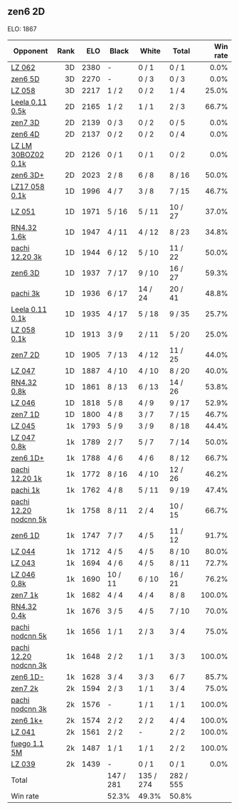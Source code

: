 ## zen6 2D ##

ELO: 1867

Opponent | Rank | ELO | Black | White | Total | Win rate
---------|-----:|----:|-------|-------|-------|-------:
[LZ 062](LZ%20062.md) | 3D | 2380 | - | 0 / 1 | 0 / 1 | 0.0%
[zen6 5D](zen6%205D.md) | 3D | 2270 | - | 0 / 3 | 0 / 3 | 0.0%
[LZ 058](LZ%20058.md) | 3D | 2217 | 1 / 2 | 0 / 2 | 1 / 4 | 25.0%
[Leela 0.11 0.5k](Leela%200.11%200.5k.md) | 2D | 2165 | 1 / 2 | 1 / 1 | 2 / 3 | 66.7%
[zen7 3D](zen7%203D.md) | 2D | 2139 | 0 / 3 | 0 / 2 | 0 / 5 | 0.0%
[zen6 4D](zen6%204D.md) | 2D | 2137 | 0 / 2 | 0 / 2 | 0 / 4 | 0.0%
[LZ LM 30BOZ02 0.1k](LZ%20LM%2030BOZ02%200.1k.md) | 2D | 2126 | 0 / 1 | 0 / 1 | 0 / 2 | 0.0%
[zen6 3D+](zen6%203D+.md) | 2D | 2023 | 2 / 8 | 6 / 8 | 8 / 16 | 50.0%
[LZ17 058 0.1k](LZ17%20058%200.1k.md) | 1D | 1996 | 4 / 7 | 3 / 8 | 7 / 15 | 46.7%
[LZ 051](LZ%20051.md) | 1D | 1971 | 5 / 16 | 5 / 11 | 10 / 27 | 37.0%
[RN4.32 1.6k](RN4.32%201.6k.md) | 1D | 1947 | 4 / 11 | 4 / 12 | 8 / 23 | 34.8%
[pachi 12.20 3k](pachi%2012.20%203k.md) | 1D | 1944 | 6 / 12 | 5 / 10 | 11 / 22 | 50.0%
[zen6 3D](zen6%203D.md) | 1D | 1937 | 7 / 17 | 9 / 10 | 16 / 27 | 59.3%
[pachi 3k](pachi%203k.md) | 1D | 1936 | 6 / 17 | 14 / 24 | 20 / 41 | 48.8%
[Leela 0.11 0.1k](Leela%200.11%200.1k.md) | 1D | 1935 | 4 / 17 | 5 / 18 | 9 / 35 | 25.7%
[LZ 058 0.1k](LZ%20058%200.1k.md) | 1D | 1913 | 3 / 9 | 2 / 11 | 5 / 20 | 25.0%
[zen7 2D](zen7%202D.md) | 1D | 1905 | 7 / 13 | 4 / 12 | 11 / 25 | 44.0%
[LZ 047](LZ%20047.md) | 1D | 1887 | 4 / 10 | 4 / 10 | 8 / 20 | 40.0%
[RN4.32 0.8k](RN4.32%200.8k.md) | 1D | 1861 | 8 / 13 | 6 / 13 | 14 / 26 | 53.8%
[LZ 046](LZ%20046.md) | 1D | 1818 | 5 / 8 | 4 / 9 | 9 / 17 | 52.9%
[zen7 1D](zen7%201D.md) | 1D | 1800 | 4 / 8 | 3 / 7 | 7 / 15 | 46.7%
[LZ 045](LZ%20045.md) | 1k | 1793 | 5 / 9 | 3 / 9 | 8 / 18 | 44.4%
[LZ 047 0.8k](LZ%20047%200.8k.md) | 1k | 1789 | 2 / 7 | 5 / 7 | 7 / 14 | 50.0%
[zen6 1D+](zen6%201D+.md) | 1k | 1788 | 4 / 6 | 4 / 6 | 8 / 12 | 66.7%
[pachi 12.20 1k](pachi%2012.20%201k.md) | 1k | 1772 | 8 / 16 | 4 / 10 | 12 / 26 | 46.2%
[pachi 1k](pachi%201k.md) | 1k | 1762 | 4 / 8 | 5 / 11 | 9 / 19 | 47.4%
[pachi 12.20 nodcnn 5k](pachi%2012.20%20nodcnn%205k.md) | 1k | 1758 | 8 / 11 | 2 / 4 | 10 / 15 | 66.7%
[zen6 1D](zen6%201D.md) | 1k | 1747 | 7 / 7 | 4 / 5 | 11 / 12 | 91.7%
[LZ 044](LZ%20044.md) | 1k | 1712 | 4 / 5 | 4 / 5 | 8 / 10 | 80.0%
[LZ 043](LZ%20043.md) | 1k | 1694 | 4 / 6 | 4 / 5 | 8 / 11 | 72.7%
[LZ 046 0.8k](LZ%20046%200.8k.md) | 1k | 1690 | 10 / 11 | 6 / 10 | 16 / 21 | 76.2%
[zen7 1k](zen7%201k.md) | 1k | 1682 | 4 / 4 | 4 / 4 | 8 / 8 | 100.0%
[RN4.32 0.4k](RN4.32%200.4k.md) | 1k | 1676 | 3 / 5 | 4 / 5 | 7 / 10 | 70.0%
[pachi nodcnn 5k](pachi%20nodcnn%205k.md) | 1k | 1656 | 1 / 1 | 2 / 3 | 3 / 4 | 75.0%
[pachi 12.20 nodcnn 3k](pachi%2012.20%20nodcnn%203k.md) | 1k | 1648 | 2 / 2 | 1 / 1 | 3 / 3 | 100.0%
[zen6 1D-](zen6%201D-.md) | 1k | 1628 | 3 / 4 | 3 / 3 | 6 / 7 | 85.7%
[zen7 2k](zen7%202k.md) | 2k | 1594 | 2 / 3 | 1 / 1 | 3 / 4 | 75.0%
[pachi nodcnn 3k](pachi%20nodcnn%203k.md) | 2k | 1576 | - | 1 / 1 | 1 / 1 | 100.0%
[zen6 1k+](zen6%201k+.md) | 2k | 1574 | 2 / 2 | 2 / 2 | 4 / 4 | 100.0%
[LZ 041](LZ%20041.md) | 2k | 1561 | 2 / 2 | - | 2 / 2 | 100.0%
[fuego 1.1 5M](fuego%201.1%205M.md) | 2k | 1487 | 1 / 1 | 1 / 1 | 2 / 2 | 100.0%
[LZ 039](LZ%20039.md) | 2k | 1439 | - | 0 / 1 | 0 / 1 | 0.0%
Total | | | 147 / 281 | 135 / 274 | 282 / 555 | 
Win rate| | | 52.3% | 49.3% | 50.8% | 
